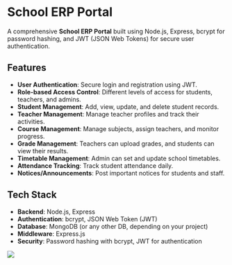 # School ERP Portal

A comprehensive **School ERP Portal** built using Node.js, Express, bcrypt for password hashing, and JWT (JSON Web Tokens) for secure user authentication.

## Features

- **User Authentication**: Secure login and registration using JWT.
- **Role-based Access Control**: Different levels of access for students, teachers, and admins.
- **Student Management**: Add, view, update, and delete student records.
- **Teacher Management**: Manage teacher profiles and track their activities.
- **Course Management**: Manage subjects, assign teachers, and monitor progress.
- **Grade Management**: Teachers can upload grades, and students can view their results.
- **Timetable Management**: Admin can set and update school timetables.
- **Attendance Tracking**: Track student attendance daily.
- **Notices/Announcements**: Post important notices for students and staff.
  
## Tech Stack

- **Backend**: Node.js, Express
- **Authentication**: bcrypt, JSON Web Token (JWT)
- **Database**: MongoDB (or any other DB, depending on your project)
- **Middleware**: Express.js
- **Security**: Password hashing with bcrypt, JWT for authentication


<img src="https://t.bkit.co/w_671896a2a9a64.gif" />
